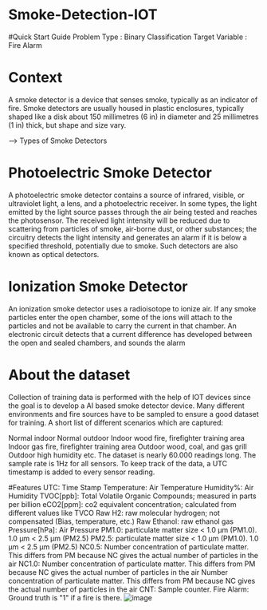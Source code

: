 # Smoke-Detection-IOT
#Quick Start Guide
Problem Type : Binary Classification
Target Variable : Fire Alarm

# Context
A smoke detector is a device that senses smoke, typically as an indicator of fire. Smoke detectors are usually housed in plastic enclosures, typically shaped like a disk about 150 millimetres (6 in) in diameter and 25 millimetres (1 in) thick, but shape and size vary.

--> Types of Smoke Detectors

# Photoelectric Smoke Detector
A photoelectric smoke detector contains a source of infrared, visible, or ultraviolet light, a lens, and a photoelectric receiver. In some types, the light emitted by the light source passes through the air being tested and reaches the photosensor. The received light intensity will be reduced due to scattering from particles of smoke, air-borne dust, or other substances; the circuitry detects the light intensity and generates an alarm if it is below a specified threshold, potentially due to smoke. Such detectors are also known as optical detectors.

# Ionization Smoke Detector
An ionization smoke detector uses a radioisotope to ionize air. If any smoke particles enter the open chamber, some of the ions will attach to the particles and not be available to carry the current in that chamber. An electronic circuit detects that a current difference has developed between the open and sealed chambers, and sounds the alarm

# About the dataset
Collection of training data is performed with the help of IOT devices since the goal is to develop a AI based smoke detector device.
Many different environments and fire sources have to be sampled to ensure a good dataset for training. A short list of different scenarios which are captured:

Normal indoor
Normal outdoor
Indoor wood fire, firefighter training area
Indoor gas fire, firefighter training area
Outdoor wood, coal, and gas grill
Outdoor high humidity
etc.
The dataset is nearly 60.000 readings long. The sample rate is 1Hz for all sensors. To keep track of the data, a UTC timestamp is added to every sensor reading.

#Features
UTC: Time Stamp
Temperature: Air Temperature
Humidity%: Air Humidity
TVOC[ppb]: Total Volatile Organic Compounds; measured in parts per billion
eCO2[ppm]: co2 equivalent concentration; calculated from different values like TVCO
Raw H2: raw molecular hydrogen; not compensated (Bias, temperature, etc.)
Raw Ethanol: raw ethanol gas
Pressure[hPa]: Air Pressure
PM1.0: particulate matter size < 1.0 µm (PM1.0). 1.0 µm < 2.5 µm (PM2.5)
PM2.5: particulate matter size < 1.0 µm (PM1.0). 1.0 µm < 2.5 µm (PM2.5)
NC0.5: Number concentration of particulate matter. This differs from PM because NC gives the actual number of particles in the air
NC1.0: Number concentration of particulate matter. This differs from PM because NC gives the actual number of particles in the air
Number concentration of particulate matter. This differs from PM because NC gives the actual number of particles in the air
CNT: Sample counter.
Fire Alarm: Ground truth is "1" if a fire is there.
![image](https://user-images.githubusercontent.com/76901476/192028988-2591d2d3-e965-4c13-b5ca-893da7268fa0.png)

